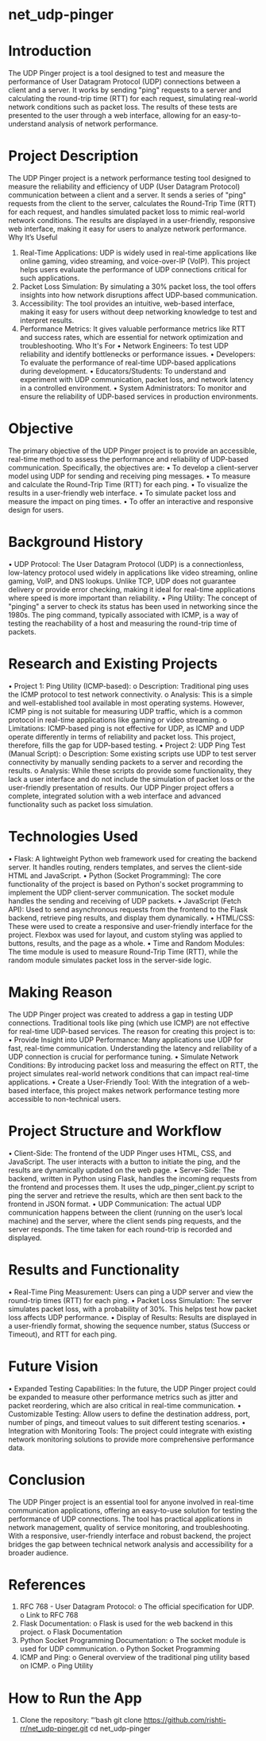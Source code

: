 # net_udp-pinger
# Introduction
The UDP Pinger project is a tool designed to test and measure the performance of User Datagram Protocol (UDP) connections between a client and a server. It works by sending "ping" requests to a server and calculating the round-trip time (RTT) for each request, simulating real-world network conditions such as packet loss. The results of these tests are presented to the user through a web interface, allowing for an easy-to-understand analysis of network performance. 

# Project Description
The UDP Pinger project is a network performance testing tool designed to measure the reliability and efficiency of UDP (User Datagram Protocol) communication between a client and a server. It sends a series of "ping" requests from the client to the server, calculates the Round-Trip Time (RTT) for each request, and handles simulated packet loss to mimic real-world network conditions. The results are displayed in a user-friendly, responsive web interface, making it easy for users to analyze network performance.
Why It’s Useful
1.	Real-Time Applications: UDP is widely used in real-time applications like online gaming, video streaming, and voice-over-IP (VoIP). This project helps users evaluate the performance of UDP connections critical for such applications.
2.	Packet Loss Simulation: By simulating a 30% packet loss, the tool offers insights into how network disruptions affect UDP-based communication.
3.	Accessibility: The tool provides an intuitive, web-based interface, making it easy for users without deep networking knowledge to test and interpret results.
4.	Performance Metrics: It gives valuable performance metrics like RTT and success rates, which are essential for network optimization and troubleshooting.
Who It's For
•	Network Engineers: To test UDP reliability and identify bottlenecks or performance issues.
•	Developers: To evaluate the performance of real-time UDP-based applications during development.
•	Educators/Students: To understand and experiment with UDP communication, packet loss, and network latency in a controlled environment.
•	System Administrators: To monitor and ensure the reliability of UDP-based services in production environments.

# Objective
The primary objective of the UDP Pinger project is to provide an accessible, real-time method to assess the performance and reliability of UDP-based communication. Specifically, the objectives are:
•	To develop a client-server model using UDP for sending and receiving ping messages.
•	To measure and calculate the Round-Trip Time (RTT) for each ping.
•	To visualize the results in a user-friendly web interface.
•	To simulate packet loss and measure the impact on ping times.
•	To offer an interactive and responsive design for users.

# Background History
•	UDP Protocol: The User Datagram Protocol (UDP) is a connectionless, low-latency protocol used widely in applications like video streaming, online gaming, VoIP, and DNS lookups. Unlike TCP, UDP does not guarantee delivery or provide error checking, making it ideal for real-time applications where speed is more important than reliability.
•	Ping Utility: The concept of "pinging" a server to check its status has been used in networking since the 1980s. The ping command, typically associated with ICMP, is a way of testing the reachability of a host and measuring the round-trip time of packets.

# Research and Existing Projects
•	Project 1: Ping Utility (ICMP-based):
o	Description: Traditional ping uses the ICMP protocol to test network connectivity.
o	Analysis: This is a simple and well-established tool available in most operating systems. However, ICMP ping is not suitable for measuring UDP traffic, which is a common protocol in real-time applications like gaming or video streaming.
o	Limitations: ICMP-based ping is not effective for UDP, as ICMP and UDP operate differently in terms of reliability and packet loss. This project, therefore, fills the gap for UDP-based testing.
•	Project 2: UDP Ping Test (Manual Script):
o	Description: Some existing scripts use UDP to test server connectivity by manually sending packets to a server and recording the results.
o	Analysis: While these scripts do provide some functionality, they lack a user interface and do not include the simulation of packet loss or the user-friendly presentation of results. Our UDP Pinger project offers a complete, integrated solution with a web interface and advanced functionality such as packet loss simulation.

# Technologies Used
•	Flask: A lightweight Python web framework used for creating the backend server. It handles routing, renders templates, and serves the client-side HTML and JavaScript.
•	Python (Socket Programming): The core functionality of the project is based on Python's socket programming to implement the UDP client-server communication. The socket module handles the sending and receiving of UDP packets.
•	JavaScript (Fetch API): Used to send asynchronous requests from the frontend to the Flask backend, retrieve ping results, and display them dynamically.
•	HTML/CSS: These were used to create a responsive and user-friendly interface for the project. Flexbox was used for layout, and custom styling was applied to buttons, results, and the page as a whole.
•	Time and Random Modules: The time module is used to measure Round-Trip Time (RTT), while the random module simulates packet loss in the server-side logic.

# Making Reason
The UDP Pinger project was created to address a gap in testing UDP connections. Traditional tools like ping (which use ICMP) are not effective for real-time UDP-based services. The reason for creating this project is to:
•	Provide Insight into UDP Performance: Many applications use UDP for fast, real-time communication. Understanding the latency and reliability of a UDP connection is crucial for performance tuning.
•	Simulate Network Conditions: By introducing packet loss and measuring the effect on RTT, the project simulates real-world network conditions that can impact real-time applications.
•	Create a User-Friendly Tool: With the integration of a web-based interface, this project makes network performance testing more accessible to non-technical users.

# Project Structure and Workflow
 
•	Client-Side: The frontend of the UDP Pinger uses HTML, CSS, and JavaScript. The user interacts with a button to initiate the ping, and the results are dynamically updated on the web page.
•	Server-Side: The backend, written in Python using Flask, handles the incoming requests from the frontend and processes them. It uses the udp_pinger_client.py script to ping the server and retrieve the results, which are then sent back to the frontend in JSON format.
•	UDP Communication: The actual UDP communication happens between the client (running on the user’s local machine) and the server, where the client sends ping requests, and the server responds. The time taken for each round-trip is recorded and displayed.

# Results and Functionality
•	Real-Time Ping Measurement: Users can ping a UDP server and view the round-trip times (RTT) for each ping.
•	Packet Loss Simulation: The server simulates packet loss, with a probability of 30%. This helps test how packet loss affects UDP performance.
•	Display of Results: Results are displayed in a user-friendly format, showing the sequence number, status (Success or Timeout), and RTT for each ping.

# Future Vision
•	Expanded Testing Capabilities: In the future, the UDP Pinger project could be expanded to measure other performance metrics such as jitter and packet reordering, which are also critical in real-time communication.
•	Customizable Testing: Allow users to define the destination address, port, number of pings, and timeout values to suit different testing scenarios.
•	Integration with Monitoring Tools: The project could integrate with existing network monitoring solutions to provide more comprehensive performance data.

# Conclusion
The UDP Pinger project is an essential tool for anyone involved in real-time communication applications, offering an easy-to-use solution for testing the performance of UDP connections. The tool has practical applications in network management, quality of service monitoring, and troubleshooting. With a responsive, user-friendly interface and robust backend, the project bridges the gap between technical network analysis and accessibility for a broader audience.

# References
1.	RFC 768 - User Datagram Protocol:
o	The official specification for UDP.
o	Link to RFC 768
2.	Flask Documentation:
o	Flask is used for the web backend in this project.
o	Flask Documentation
3.	Python Socket Programming Documentation:
o	The socket module is used for UDP communication.
o	Python Socket Programming
4.	ICMP and Ping:
o	General overview of the traditional ping utility based on ICMP.
o	Ping Utility

# How to Run the App
1.	Clone the repository: “‘bash git clone https://github.com/rishti-rr/net_udp-pinger.git cd net_udp-pinger

